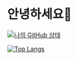 # 안녕하세요👋

[![나의 GitHub 상태](https://github-readme-stats.vercel.app/api?username=5vs8vt&locale=kr)](https://github.com/5vs8vt/5vs8vt)

[![Top Langs](https://github-readme-stats.vercel.app/api/top-langs/?username=5vs8vt&locale=kr)](https://github.com/5vs8vt/5vs8vt)
